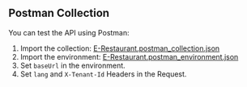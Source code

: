 ## Postman Collection

You can test the API using Postman:

1. Import the collection: [E-Restaurant.postman_collection.json](postman/E-Restaurant.postman_collection.json)
2. Import the environment: [E-Restaurant.postman_environment.json](postman/E-Restaurant.postman_environment.json)
3. Set `baseUrl`  in the environment.
4. Set `lang` and `X-Tenant-Id` Headers  in the Request.